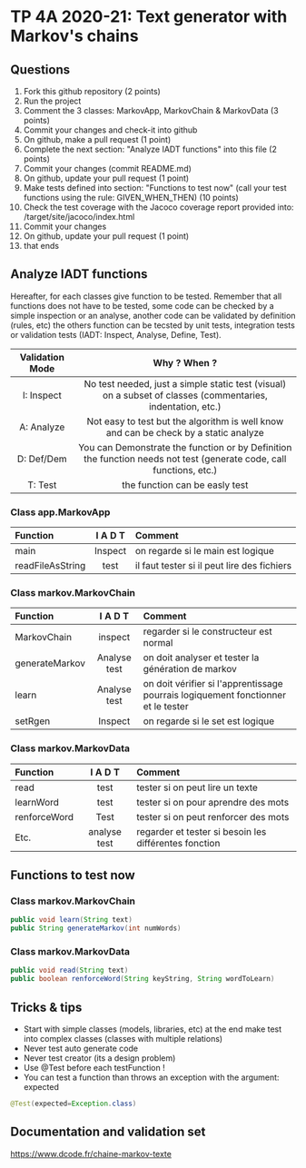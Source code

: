 # TP 4A 2020-21: Text generator with Markov's chains

## Questions
1. Fork this github repository  (2 points)
2. Run the project
3. Comment the 3 classes: MarkovApp, MarkovChain & MarkovData (3 points)
4. Commit your changes and check-it into github
5. On github, make a pull request (1 point)
6. Complete the next section: "Analyze IADT functions" into this file (2 points)
7. Commit your changes (commit README.md)
8. On github, update your pull request (1 point)
9. Make tests defined into section: "Functions to test now" (call your test functions using the rule: GIVEN_WHEN_THEN) (10 points)
10. Check the test coverage with the Jacoco coverage report provided into: /target/site/jacoco/index.html
11. Commit your changes
12. On github, update your pull request (1 point)
13. that ends

## Analyze IADT functions
Hereafter, for each classes give function to be tested. Remember that all functions does not have to be tested, some code can be checked by a simple inspection or an analyse, another code can be validated by definition (rules, etc) the others function can be tecsted by unit tests, integration tests or validation tests (IADT: Inspect, Analyse, Define, Test).

| Validation Mode |   Why ? When ?  |
| :-------------: | :-------------: |
| I: Inspect | No test needed, just a simple static test (visual) on a subset of classes (commentaries, indentation, etc.) |
| A: Analyze | Not easy to test but the algorithm is well know and can be check by a static analyze |
| D: Def/Dem | You can Demonstrate the function or by Definition the function needs not test (generate code, call functions, etc.)|
| T: Test | the function can be easly test |

### Class app.MarkovApp

| Function      |     I A D T     |        Comment |
| :------------ | :-------------: | :------------- |
| main | Inspect | on regarde si le main est logique | 
| readFileAsString | test | il faut tester si il peut lire des fichiers | 

### Class markov.MarkovChain

| Function      |     I A D T     |        Comment |
| :------------ | :-------------: | :------------- |
| MarkovChain  | inspect | regarder si le constructeur est normal |
| generateMarkov  | Analyse test | on doit analyser et tester la génération de markov |
| learn  | Analyse test | on doit vérifier si l'apprentissage pourrais logiquement fonctionner et le tester |
| setRgen  | Inspect | on regarde si le set est logique |

### Class markov.MarkovData

| Function      |     I A D T     |        Comment |
| :------------ | :-------------: | :------------- |
| read  | test | tester si on peut lire un texte |
| learnWord  | test | tester si on pour aprendre des mots |
| renforceWord  | Test | tester si on peut renforcer des mots  |
| Etc.  | analyse test | regarder et tester si besoin les différentes fonction |

## Functions to test now

### Class markov.MarkovChain

```Java
public void learn(String text)
public String generateMarkov(int numWords)
```

### Class markov.MarkovData

```Java
public void read(String text)
public boolean renforceWord(String keyString, String wordToLearn)
```

## Tricks & tips

- Start with simple classes (models, libraries, etc) at the end make test into complex classes (classes with multiple relations)
- Never test auto generate code
- Never test creator (its a design problem)
- Use @Test before each testFunction !
- You can test a function than throws an exception with the argument: expected
```Java
@Test(expected=Exception.class)
```

## Documentation and validation set
https://www.dcode.fr/chaine-markov-texte
